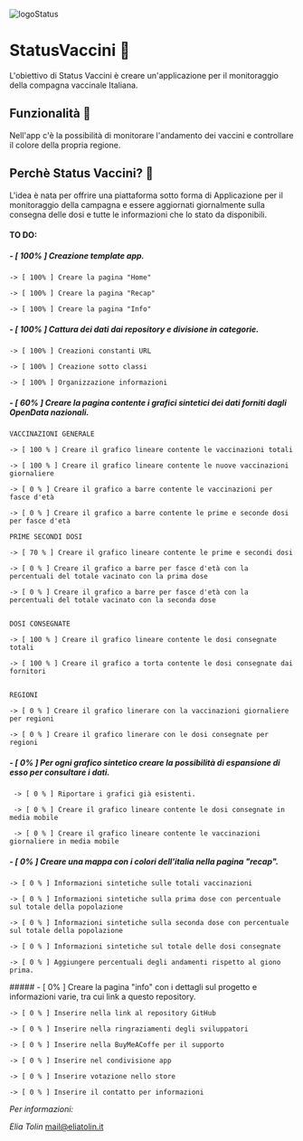 ![logoStatus](https://user-images.githubusercontent.com/60351315/111628344-687f3500-87f0-11eb-9c74-88e804c07da9.png)

# StatusVaccini 🧬

L'obiettivo di Status Vaccini è creare un'applicazione per il monitoraggio della compagna vaccinale Italiana.

## Funzionalità 💉

Nell'app c'è la possibilità di monitorare l'andamento dei vaccini e controllare il colore della propria regione.

## Perchè Status Vaccini? 🦠

L'idea è nata per offrire una piattaforma sotto forma di Applicazione per il monitoraggio della campagna e essere aggiornati 
giornalmente sulla consegna delle dosi e tutte le informazioni che lo stato da disponibili.


#### **TO DO:**

##### - [ 100% ]  Creazione template app.

    -> [ 100% ] Creare la pagina "Home"

    -> [ 100% ] Creare la pagina "Recap"

    -> [ 100% ] Creare la pagina "Info"

##### - [ 100% ]  Cattura dei dati dai repository e divisione in categorie.

    -> [ 100% ] Creazioni constanti URL 

    -> [ 100% ] Creazione sotto classi

    -> [ 100% ] Organizzazione informazioni

##### - [ 60% ]    Creare la pagina contente i grafici sintetici dei dati forniti dagli OpenData nazionali.

    VACCINAZIONI GENERALE

    -> [ 100 % ] Creare il grafico lineare contente le vaccinazioni totali

    -> [ 100 % ] Creare il grafico lineare contente le nuove vaccinazioni giornaliere

    -> [ 0 % ] Creare il grafico a barre contente le vaccinazioni per fasce d'età

    -> [ 0 % ] Creare il grafico a barre contente le prime e seconde dosi per fasce d'età

    PRIME SECONDI DOSI

    -> [ 70 % ] Creare il grafico lineare contente le prime e secondi dosi

    -> [ 0 % ] Creare il grafico a barre per fasce d'età con la percentuali del totale vacinato con la prima dose 

    -> [ 0 % ] Creare il grafico a barre per fasce d'età con la percentuali del totale vacinato con la seconda dose 


    DOSI CONSEGNATE

    -> [ 100 % ] Creare il grafico lineare contente le dosi consegnate totali

    -> [ 100 % ] Creare il grafico a torta contente le dosi consegnate dai fornitori


    REGIONI 

    -> [ 0 % ] Creare il grafico linerare con la vaccinazioni giornaliere per regioni

    -> [ 0 % ] Creare il grafico linerare con le dosi consegnate per regioni

##### - [ 0% ] Per ogni grafico sintetico creare la possibilità di espansione di esso per consultare i dati. 
     
     -> [ 0 % ] Riportare i grafici già esistenti.
     
     -> [ 0 % ] Creare il grafico lineare contente le dosi consegnate in media mobile
     
     -> [ 0 % ] Creare il grafico lineare contente le vaccinazioni giornaliere in media mobile

##### - [ 0% ]    Creare una mappa con i colori dell'italia nella pagina "recap".

    -> [ 0 % ] Informazioni sintetiche sulle totali vaccinazioni

    -> [ 0 % ] Informazioni sintetiche sulla prima dose con percentuale sul totale della popolazione

    -> [ 0 % ] Informazioni sintetiche sulla seconda dose con percentuale sul totale della popolazione 

    -> [ 0 % ] Informazioni sintetiche sul totale delle dosi consegnate
    
    -> [ 0 % ] Aggiungere percentuali degli andamenti rispetto al giono prima. 

##### - [ 0% ]    Creare la pagina "info" con i dettagli sul progetto e informazioni varie, tra cui link a questo repository.

    -> [ 0 % ] Inserire nella link al repository GitHub 

    -> [ 0 % ] Inserire nella ringraziamenti degli sviluppatori

    -> [ 0 % ] Inserire nella BuyMeACoffe per il supporto

    -> [ 0 % ] Inserire nel condivisione app

    -> [ 0 % ] Inserire votazione nello store
    
    -> [ 0 % ] Inserire il contatto per informazioni


*Per informazioni:*

_Elia Tolin_
mail@eliatolin.it
